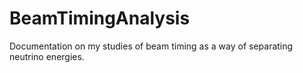 # BeamTimingAnalysis

Documentation on my studies of beam timing as a way of separating neutrino energies.
